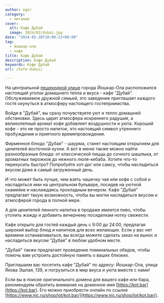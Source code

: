 ```yaml
---
author: egor
category:
  - питание
cover:
  alt: Кафе Дубай
  image: 2024/02/dubai.jpg
date: "2024-02-28T10:00:22+00:00"
tag:
  - йошкар-ола
  - кафе
title: Кафе Дубай
description: Кафе Дубай
keywords: Кафе Дубай
url: /kafe-dubai/

---
```

На центральной [пешеходной улице](/chavajna/) города Йошкар\-Ола расположился настоящий уголок домашнего тепла и вкуса \- кафе "Дубай". Обслуживаемое дружной семьей, это заведение приглашает каждого гостя окунуться в атмосферу настоящего гостеприимства.

Войдя в "Дубай", вы сразу почувствуете уют и тепло домашней обстановки. Здесь царит атмосфера искреннего радушия, а великолепный аромат кофе добавляет воздушности и уюта. Хороший кофе \- это не просто напиток, это настоящий символ утреннего пробуждения и приятного времяпровождения.

Фирменное блюдо "Дубая" \- шаурма, станет настоящим открытием для ценителей восточной кухни. А вот в меню также можно найти разнообразные блюда: от классической пиццы до сочного шашлыка, от ароматных пирожков до нежного люля-кебаба. Хотите что-то перекусить быстро? Попробуйте хот-дог или самсу, чтобы насладиться вкусом даже в самый загруженный день.

И что может быть лучше, чем взять чашечку чая или кофе с собой и насладиться ими на центральном бульваре, посидев на уютной скамейке и наслаждаясь прохладным вечером. Кафе "Дубай" предлагает такую возможность, чтобы вы могли насладиться вкусом и атмосферой города в полной мере.

А для ценителей пенного напитка в продаже имеется пиво, чтобы утолить жажду и добавить вечернему посиделкам нотку свежести.

Кафе открыто для гостей каждый день с 9:00 до 24:00, предлагая широкий выбор блюд и напитков для всех желающих. Если у вас нет времени останавливаться, вы всегда можете сделать заказ на вынос и насладиться вкусом "Дубая" в любом удобном месте.

"Дубай" также предлагает проведение поминальных обедов, чтобы помочь вам устроить достойную память о ваших близких.

Приглашаем вас посетить кафе "Дубай" по адресу: Йошкар-Ола, улица Якова Эшпая, 139, и погрузиться в мир вкуса и уюта вместе с нами!

Если вы в поиске оригинального домена для вашего кафе или бара, рекомендуем обратить внимание на доменное имя [https://kot.bar](https://kot.bar). Его можно приобрести онлайн по ссылке [https://www.nic.ru/shop/lot/kot.bar/](https://www.nic.ru/shop/lot/kot.bar/).
